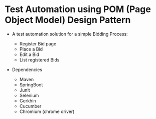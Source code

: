 # Test Automation using POM (Page Object Model) Design Pattern

 - A test automation solution for a simple Bidding Process:
   * Register Bid page
   * Place a Bid 
   * Edit a Bid
   * List registered Bids
  
  
  
  
 - Dependencies
   * Maven
   * SpringBoot
   * Junit
   * Selenium 
   * Gerkhin
   * Cucumber
   * Chromium (chrome driver)
